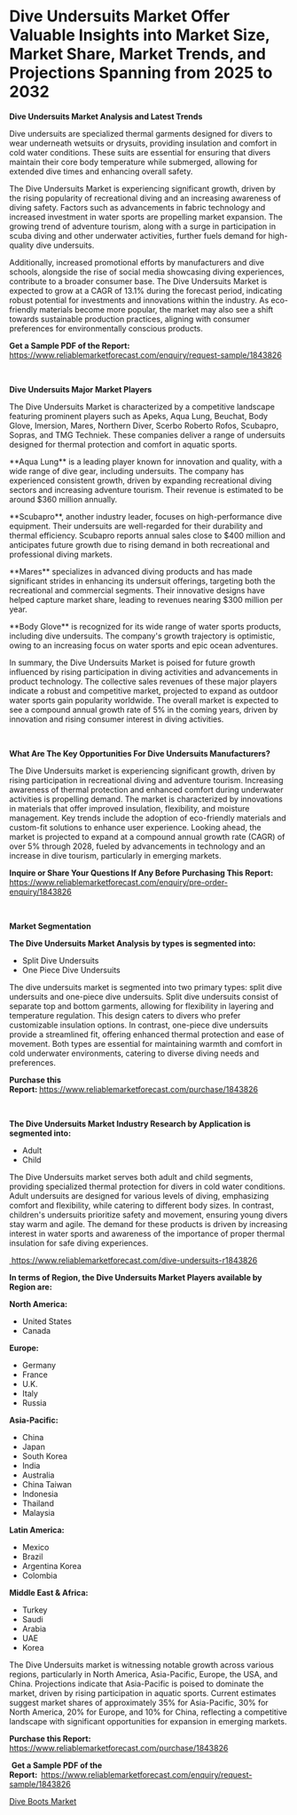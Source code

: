 <p><h1>Dive Undersuits Market Offer Valuable Insights into Market Size, Market Share, Market Trends, and Projections Spanning from 2025 to 2032</h1></p><p><strong>Dive Undersuits Market Analysis and Latest Trends</strong></p>
<p><p>Dive undersuits are specialized thermal garments designed for divers to wear underneath wetsuits or drysuits, providing insulation and comfort in cold water conditions. These suits are essential for ensuring that divers maintain their core body temperature while submerged, allowing for extended dive times and enhancing overall safety.</p><p>The Dive Undersuits Market is experiencing significant growth, driven by the rising popularity of recreational diving and an increasing awareness of diving safety. Factors such as advancements in fabric technology and increased investment in water sports are propelling market expansion. The growing trend of adventure tourism, along with a surge in participation in scuba diving and other underwater activities, further fuels demand for high-quality dive undersuits.</p><p>Additionally, increased promotional efforts by manufacturers and dive schools, alongside the rise of social media showcasing diving experiences, contribute to a broader consumer base. The Dive Undersuits Market is expected to grow at a CAGR of 13.1% during the forecast period, indicating robust potential for investments and innovations within the industry. As eco-friendly materials become more popular, the market may also see a shift towards sustainable production practices, aligning with consumer preferences for environmentally conscious products.</p></p>
<p><strong>Get a Sample PDF of the Report:&nbsp;</strong> <a href="https://www.reliablemarketforecast.com/enquiry/request-sample/1843826?utm_campaign=1929&utm_medium=2&utm_source=Github&utm_content=ia&utm_term=06022025&utm_id=dive-undersuits">https://www.reliablemarketforecast.com/enquiry/request-sample/1843826</a></p>
<p>&nbsp;</p>
<p><strong>Dive Undersuits Major Market Players</strong></p>
<p><p>The Dive Undersuits Market is characterized by a competitive landscape featuring prominent players such as Apeks, Aqua Lung, Beuchat, Body Glove, Imersion, Mares, Northern Diver, Scerbo Roberto Rofos, Scubapro, Sopras, and TMG Techniek. These companies deliver a range of undersuits designed for thermal protection and comfort in aquatic sports.</p><p>**Aqua Lung** is a leading player known for innovation and quality, with a wide range of dive gear, including undersuits. The company has experienced consistent growth, driven by expanding recreational diving sectors and increasing adventure tourism. Their revenue is estimated to be around $360 million annually.</p><p>**Scubapro**, another industry leader, focuses on high-performance dive equipment. Their undersuits are well-regarded for their durability and thermal efficiency. Scubapro reports annual sales close to $400 million and anticipates future growth due to rising demand in both recreational and professional diving markets.</p><p>**Mares** specializes in advanced diving products and has made significant strides in enhancing its undersuit offerings, targeting both the recreational and commercial segments. Their innovative designs have helped capture market share, leading to revenues nearing $300 million per year.</p><p>**Body Glove** is recognized for its wide range of water sports products, including dive undersuits. The company's growth trajectory is optimistic, owing to an increasing focus on water sports and epic ocean adventures.</p><p>In summary, the Dive Undersuits Market is poised for future growth influenced by rising participation in diving activities and advancements in product technology. The collective sales revenues of these major players indicate a robust and competitive market, projected to expand as outdoor water sports gain popularity worldwide. The overall market is expected to see a compound annual growth rate of 5% in the coming years, driven by innovation and rising consumer interest in diving activities.</p></p>
<p>&nbsp;</p>
<p><strong>What Are The Key Opportunities For Dive Undersuits Manufacturers?</strong></p>
<p><p>The Dive Undersuits market is experiencing significant growth, driven by rising participation in recreational diving and adventure tourism. Increasing awareness of thermal protection and enhanced comfort during underwater activities is propelling demand. The market is characterized by innovations in materials that offer improved insulation, flexibility, and moisture management. Key trends include the adoption of eco-friendly materials and custom-fit solutions to enhance user experience. Looking ahead, the market is projected to expand at a compound annual growth rate (CAGR) of over 5% through 2028, fueled by advancements in technology and an increase in dive tourism, particularly in emerging markets.</p></p>
<p><strong>Inquire or Share Your Questions If Any Before Purchasing This Report:</strong> <a href="https://www.reliablemarketforecast.com/enquiry/pre-order-enquiry/1843826?utm_campaign=1929&utm_medium=2&utm_source=Github&utm_content=ia&utm_term=06022025&utm_id=dive-undersuits">https://www.reliablemarketforecast.com/enquiry/pre-order-enquiry/1843826</a></p>
<p>&nbsp;</p>
<p><strong>Market Segmentation</strong></p>
<p><strong>The Dive Undersuits Market Analysis by types is segmented into:</strong></p>
<p><ul><li>Split Dive Undersuits</li><li>One Piece Dive Undersuits</li></ul></p>
<p><p>The dive undersuits market is segmented into two primary types: split dive undersuits and one-piece dive undersuits. Split dive undersuits consist of separate top and bottom garments, allowing for flexibility in layering and temperature regulation. This design caters to divers who prefer customizable insulation options. In contrast, one-piece dive undersuits provide a streamlined fit, offering enhanced thermal protection and ease of movement. Both types are essential for maintaining warmth and comfort in cold underwater environments, catering to diverse diving needs and preferences.</p></p>
<p><strong>Purchase this Report:&nbsp;</strong><a href="https://www.reliablemarketforecast.com/purchase/1843826?utm_campaign=1929&utm_medium=2&utm_source=Github&utm_content=ia&utm_term=06022025&utm_id=dive-undersuits">https://www.reliablemarketforecast.com/purchase/1843826</a></p>
<p>&nbsp;</p>
<p><strong>The Dive Undersuits Market Industry Research by Application is segmented into:</strong></p>
<p><ul><li>Adult</li><li>Child</li></ul></p>
<p><p>The Dive Undersuits market serves both adult and child segments, providing specialized thermal protection for divers in cold water conditions. Adult undersuits are designed for various levels of diving, emphasizing comfort and flexibility, while catering to different body sizes. In contrast, children's undersuits prioritize safety and movement, ensuring young divers stay warm and agile. The demand for these products is driven by increasing interest in water sports and awareness of the importance of proper thermal insulation for safe diving experiences.</p></p>
<p><a href="https://www.reliablemarketforecast.com/dive-undersuits-r1843826?utm_campaign=1929&utm_medium=2&utm_source=Github&utm_content=ia&utm_term=06022025&utm_id=dive-undersuits">&nbsp;https://www.reliablemarketforecast.com/dive-undersuits-r1843826</a></p>
<p><strong>In terms of Region, the Dive Undersuits Market Players available by Region are:</strong></p>
<p>
    <p> <strong> North America: </strong>
        <ul>
            <li>United States</li>
            <li>Canada</li>
        </ul>
        </p> 
    <p> <strong> Europe: </strong>
        <ul>
            <li>Germany</li>
            <li>France</li>
            <li>U.K.</li>
            <li>Italy</li>
            <li>Russia</li>
        </ul>
        </p> 
    <p> <strong> Asia-Pacific: </strong>
        <ul>
            <li>China</li>
            <li>Japan</li>
            <li>South Korea</li>
            <li>India</li>
            <li>Australia</li>
            <li>China Taiwan</li>
            <li>Indonesia</li>
            <li>Thailand</li>
            <li>Malaysia</li>
        </ul>
        </p> 
    <p> <strong> Latin America: </strong>
        <ul>
            <li>Mexico</li>
            <li>Brazil</li>
            <li>Argentina Korea</li>
            <li>Colombia</li>
        </ul>
        </p> 
    <p> <strong> Middle East & Africa: </strong>
        <ul>
            <li>Turkey</li>
            <li>Saudi</li>
            <li>Arabia</li>
            <li>UAE</li>
            <li>Korea</li>
        </ul>
    </p>
    </p>
<p><p>The Dive Undersuits market is witnessing notable growth across various regions, particularly in North America, Asia-Pacific, Europe, the USA, and China. Projections indicate that Asia-Pacific is poised to dominate the market, driven by rising participation in aquatic sports. Current estimates suggest market shares of approximately 35% for Asia-Pacific, 30% for North America, 20% for Europe, and 10% for China, reflecting a competitive landscape with significant opportunities for expansion in emerging markets.</p></p>
<p><strong>Purchase this Report: </strong><a href="https://www.reliablemarketforecast.com/purchase/1843826?utm_campaign=1929&utm_medium=2&utm_source=Github&utm_content=ia&utm_term=06022025&utm_id=dive-undersuits">https://www.reliablemarketforecast.com/purchase/1843826</a></p>
<p>&nbsp;<strong>Get a Sample PDF of the Report:&nbsp;&nbsp;</strong><a href="https://www.reliablemarketforecast.com/enquiry/request-sample/1843826?utm_campaign=1929&utm_medium=2&utm_source=Github&utm_content=ia&utm_term=06022025&utm_id=dive-undersuits">https://www.reliablemarketforecast.com/enquiry/request-sample/1843826</a></p>
<p><strong></strong></p>
<p><p><a href="https://github.com/dringals/Market-Research-Report-List-6/blob/main/dive-boots-market.md?utm_campaign=1929&utm_medium=2&utm_source=Github&utm_content=ia&utm_term=06022025&utm_id=dive-undersuits">Dive Boots Market</a></p></p>